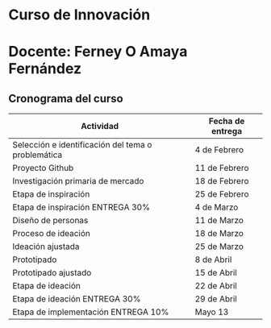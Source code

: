 # Curso de Innovación
# Docente: Ferney O Amaya Fernández

## Cronograma del curso

|Actividad|Fecha de entrega|
|---|---|
|Selección e identificación del tema o problemática| 4 de Febrero|
|Proyecto Github	| 11 de Febrero	|
|Investigación primaria de mercado	| 18 de Febrero	|
|Etapa de inspiración | 25 de Febrero	|
|Etapa de inspiración ENTREGA 30%	| 4 de Marzo	|
|Diseño de personas	| 11 de Marzo|
|Proceso de ideación	|18 de Marzo|
|Ideación ajustada | 25 de Marzo|
|Prototipado	| 8 de Abril|
|Prototipado ajustado | 15 de Abril|
|Etapa de ideación | 22 de Abril|
|Etapa de ideación ENTREGA 30% | 29 de Abril|
|Etapa de implementación ENTREGA 10%	| Mayo 13|
